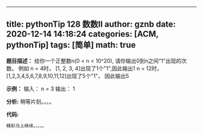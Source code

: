 
---
title: pythonTip 128 数数II
author: gznb
date: 2020-12-14 14:18:24
categories: [ACM, pythonTip]
tags: [简单]
math: true
---

**题目描述：**
给你一个正整数n(0 < n < 10^20), 请你输出0到n之间“1”出现的次数。
例如 n = 4时， [1, 2, 3, 4]出现了1个"1",因此输出1
     n = 12时，[1,2,3,4,5,6,7,8,9,10,11,12]出现了5个"1"， 因此输出5

**示例：**
输入：
n = 3
输出：
1


**分析:**
稍等片刻。。。。

**代码:**
```python
精彩马上继续。。。。。
```
